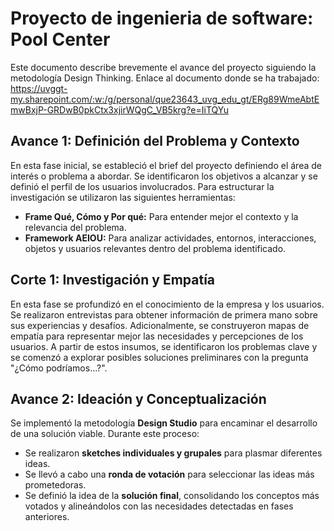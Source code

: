 # Proyecto de ingenieria de software: Pool Center

Este documento describe brevemente el avance del proyecto siguiendo la metodología Design Thinking.
Enlace al documento donde se ha trabajado: https://uvggt-my.sharepoint.com/:w:/g/personal/que23643_uvg_edu_gt/ERg89WmeAbtEmwBxjP-GRDwB0pkCtx3xjirWQgC_VB5krg?e=IiTQYu

## Avance 1: Definición del Problema y Contexto
En esta fase inicial, se estableció el brief del proyecto definiendo el área de interés o problema a abordar. Se identificaron los objetivos a alcanzar y se definió el perfil de los usuarios involucrados. Para estructurar la investigación se utilizaron las siguientes herramientas:
- **Frame Qué, Cómo y Por qué:** Para entender mejor el contexto y la relevancia del problema.
- **Framework AEIOU:** Para analizar actividades, entornos, interacciones, objetos y usuarios relevantes dentro del problema identificado.

## Corte 1: Investigación y Empatía
En esta fase se profundizó en el conocimiento de la empresa y los usuarios. Se realizaron entrevistas para obtener información de primera mano sobre sus experiencias y desafíos. Adicionalmente, se construyeron mapas de empatía para representar mejor las necesidades y percepciones de los usuarios. A partir de estos insumos, se identificaron los problemas clave y se comenzó a explorar posibles soluciones preliminares con la pregunta "¿Cómo podríamos...?".

## Avance 2: Ideación y Conceptualización
Se implementó la metodología **Design Studio** para encaminar el desarrollo de una solución viable. Durante este proceso:
- Se realizaron **sketches individuales y grupales** para plasmar diferentes ideas.
- Se llevó a cabo una **ronda de votación** para seleccionar las ideas más prometedoras.
- Se definió la idea de la **solución final**, consolidando los conceptos más votados y alineándolos con las necesidades detectadas en fases anteriores.


